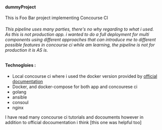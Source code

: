 #### dummyProject
This is Foo Bar project implementing Concourse CI 

###### This pipeline uses many parties, there's no why regarding to what i used. As this is not production app. i wanted to do a full deployment for multi components using different approaches that can introduce me to  different possible features in concourse ci while am learning, the pipeline is not for production it is AS is.

#### Technogloies :
 * Local concourse ci where i used the docker version provided by [official documentation] 
 * Docker, and docker-compose for both app and concourese ci
 * golang
 * ansible
 * consoul
 * nginx
 
 I have read many concourse ci tutorials and docouments however in addition to  official docoumentation i think [this one was helpful too]
 
 [official documentation]: https://concourse-ci.org/docker-repository.html
 [this one is helpful too]: https://github.com/JeffDeCola/hello-go
